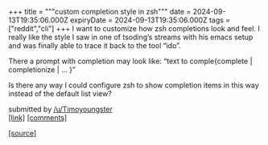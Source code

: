 +++
title = """custom completion style in zsh"""
date = 2024-09-13T19:35:06.000Z
expiryDate = 2024-09-13T19:35:06.000Z
tags = ["reddit","cli"]
+++
I want to customize how zsh completions look and feel. I really like the style I saw in one of tsoding’s streams with his emacs setup and was finally able to trace it back to the tool “ido”.

There a prompt with completion may look like: “text to comple{complete | completionize | … }”

Is there any way I could configure zsh to show completion items in this way instead of the default list view?

submitted by [/u/Timoyoungster](https://www.reddit.com/user/Timoyoungster)  
[\[link\]](https://www.reddit.com/r/commandline/comments/1fg3epx/custom_completion_style_in_zsh/) [\[comments\]](https://www.reddit.com/r/commandline/comments/1fg3epx/custom_completion_style_in_zsh/)

[[source]](https://www.reddit.com/r/commandline/comments/1fg3epx/custom_completion_style_in_zsh/)

